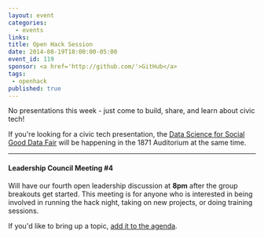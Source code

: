 ```yaml
---
layout: event
categories: 
  - events
links:
title: Open Hack Session
date: 2014-08-19T18:00:00-05:00
event_id: 119
sponsor: <a href='http://github.com/'>GitHub</a>
tags: 
 - openhack
published: true
---
```


No presentations this week - just come to build, share, and learn about civic tech!

If you're looking for a civic tech presentation, the [Data Science for Social Good Data Fair](https://www.eventbrite.com/e/data-science-for-social-good-data-fair-tickets-12551573093) will be happening in the 1871 Auditorium at the same time.

---

#### Leadership Council Meeting #4

Will have our fourth open leadership discussion at **8pm** after the group breakouts get started. This meeting is for anyone who is interested in being involved in running the hack night, taking on new projects, or doing training sessions. 

If you'd like to bring up a topic, [add it to the agenda](https://docs.google.com/document/d/1hEuwJV7E1bwdg9i3XmzoIhLPtbkC3DMVj0B28mJj5LU/edit#).